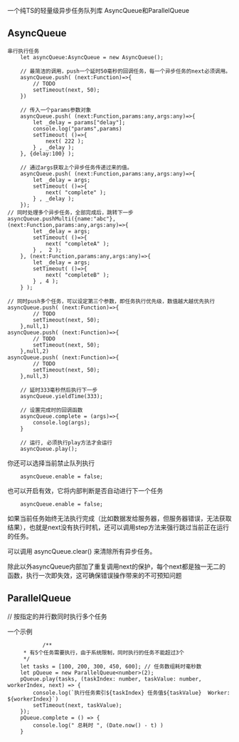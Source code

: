 
一个纯TS的轻量级异步任务队列库 AsyncQueue和ParallelQueue 

## AsyncQueue
	串行执行任务
        let asyncQueue:AsyncQueue = new AsyncQueue();
	
        // 最简洁的调用，push一个延时50毫秒的回调任务，每一个异步任务的next必须调用。
        asyncQueue.push( (next:Function)=>{
            // TODO
            setTimeout(next, 50);
        })
	
        // 传入一个params参数对象
        asyncQueue.push( (next:Function,params:any,args:any)=>{
            let _delay = params["delay"];
            console.log("params",params)
            setTimeout( ()=>{
                next( 222 );
            } , _delay );
        }, {delay:100} );

        // 通过args获取上个异步任务传递过来的值。
        asyncQueue.push( (next:Function,params:any,args:any)=>{
            let _delay = args;
            setTimeout( ()=>{
                next( "complete" );
            } , _delay );
        });
	// 同时处理多个异步任务，全部完成后，跳转下一步
	asyncQueue.pushMulti({name:"abc"}, (next:Function,params:any,args:any)=>{
            let _delay = args;
            setTimeout( ()=>{
                next( "completeA" );
            } ,  2 );
        }, (next:Function,params:any,args:any)=>{
            let _delay = args;
            setTimeout( ()=>{
                next( "completeB" );
            } , 4 );
        } );
        
	// 同时push多个任务，可以设定第三个参数，即任务执行优先级，数值越大越优先执行
	asyncQueue.push( (next:Function)=>{
            // TODO
            setTimeout(next, 50);
        },null,1)
	asyncQueue.push( (next:Function)=>{
            // TODO
            setTimeout(next, 50);
        },null,2)
	asyncQueue.push( (next:Function)=>{
            // TODO
            setTimeout(next, 50);
        },null,3)
	
        // 延时333毫秒然后执行下一步
        asyncQueue.yieldTime(333);
        
        // 设置完成时的回调函数
        asyncQueue.complete = (args)=>{
            console.log(args);
        }
        
        // 运行, 必须执行play方法才会运行
        asyncQueue.play();
      

你还可以选择当前禁止队列执行

		asyncQueue.enable = false;

也可以开启有效，它将内部判断是否自动进行下一个任务

		asyncQueue.enable = false;
		
如果当前任务始终无法执行完成（比如数据发给服务器，但服务器错误，无法获取结果），也就是next没有执行时机，还可以调用step方法来强行跳过当前正在运行的任务。


可以调用
asyncQueue.clear() 来清除所有异步任务。


除此以外asyncQueue内部加了重复调用next的保护，每个next都是独一无二的函数，执行一次即失效，这可确保错误操作带来的不可预知问题




## ParallelQueue
 // 按指定的并行数同时执行多个任务 

一个示例

               /**
         * 有5个任务需要执行，由于系统限制，同时执行的任务不能超过3个
         */
        let tasks = [100, 200, 300, 450, 600]; // 任务数组耗时毫秒数
        let pQueue = new ParallelQueue<number>(2);
        pQueue.play(tasks, (taskIndex: number, taskValue: number, workerIndex, next) => {
            console.log(`执行任务索引${taskIndex} 任务值${taskValue}  Worker: ${workerIndex}`)
            setTimeout(next, taskValue);
        });
        pQueue.complete = () => {
            console.log(" 总耗时 ", (Date.now() - t) )
        }
	
	

     
